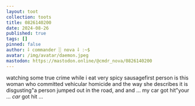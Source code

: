 ```yaml
---
layout: toot
collection: toots
title: 0826140200
date: 2024-08-26
published: true
tags: []
pinned: false
author: ⸸ commander ░ nova ⸸ :~$
avatar: /img/avatar/daemon.jpeg
mastodon: https://mastodon.online/@cmdr_nova/0826140200
---
```


watching some true crime while i eat very spicy sausagefirst person is this woman who committed vehicular homicide and the way she describes it is disgusting"a person jumped out in the road, and and ... my car got hit"your ... _car_ got hit ...
